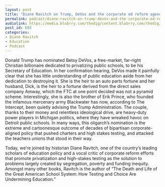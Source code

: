 ```yaml
---
layout: post
title: "Diane Ravitch on Trump, DeVos and the corporate ed reform agenda"
permalink: podcast/diane-ravitch-on-trump-devos-and-the-corporate-ed-reform-agenda
audiolink: https://media.blubrry.com/thedig/content.blubrry.com/thedig/The_Dig_-_EP8.mp3
post_id: 693
categories: 
- Diane Ravitch
- Education
- Podcast
---
```


Donald Trump has nominated Betsy DeVos, a free-market, far-right Christian billionaire dedicated to privatizing public schools, to be his Secretary of Education. In her confirmation hearing, DeVos made it painfully clear that she has little understanding of public education aside from her dedication to destroying it. She is the heir to an auto parts fortune and her husband, Dick, is the heir to a fortune derived from the direct sales company Amway, which the FTC at one point decided was not a pyramid scheme. Interestingly, she is also the brother of Erik Prince, who founded the infamous mercenary army Blackwater has now, according to The Intercept, been quietly advising the Trump Administration. The couple, thanks to their money and relentless ideological drive, are heavy-duty power players in Michigan politics, where they have wreaked havoc on Detroit public schools. In many ways, this oligarch’s nomination is the extreme and cartoonesque outcome of decades of bipartisan corporate-aligned policy that pushed charters and high stakes testing, and attacked the teachers unions that stood in their way.



Today, we’re joined by historian Diane Ravitch, one of the country’s leading scholars of education policy and a vocal critic of corporate reform efforts that promote privatization and high-stakes testing as the solution to problems largely created by segregation, poverty and funding inequity. Amongst many other books, Ravitch is the author of “The Death and Life of the Great American School System: How Testing and Choice Are Undermining Education.”